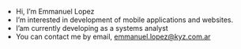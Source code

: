 - Hi, I’m Emmanuel Lopez
- I’m interested in development of mobile applications and websites.
- I’am currently developing as a systems analyst
- You can contact me by email, emmanuel.lopez@kyz.com.ar


